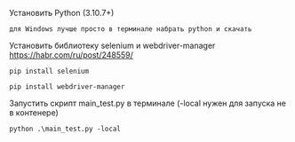 Установить Python (3.10.7+)

`для Windows лучше просто в терминале набрать python и скачать`

Установить библиотеку selenium и webdriver-manager
https://habr.com/ru/post/248559/

`pip install selenium`

`pip install webdriver-manager`

Запустить скрипт main_test.py в терминале (-local нужен для запуска не в контенере)

`python .\main_test.py -local`

